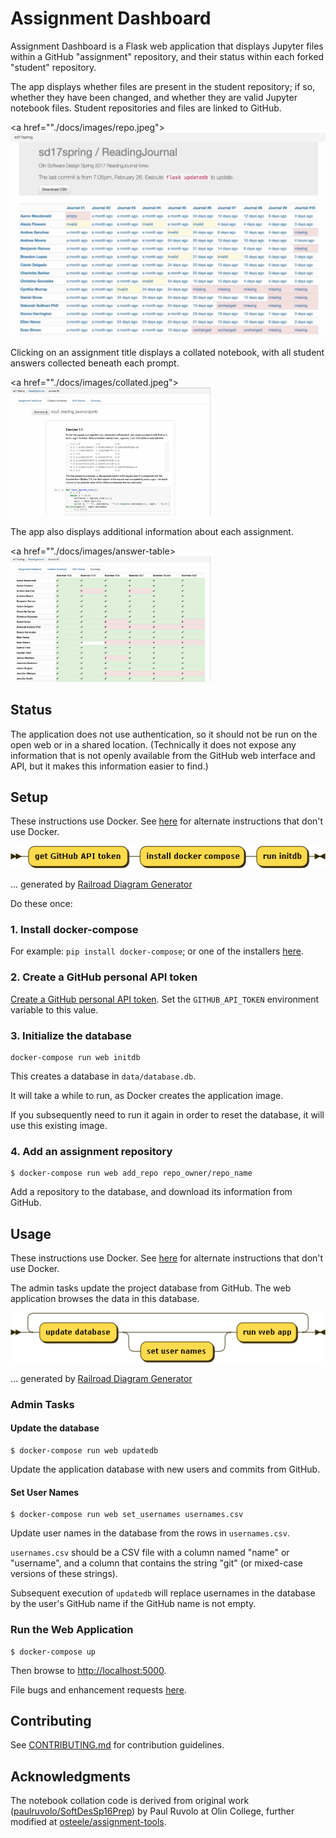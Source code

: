 # Assignment Dashboard

Assignment Dashboard is a Flask web application that displays Jupyter files within a GitHub "assignment" repository, and their status within each forked "student" repository.

The app displays whether files are present in the student repository; if so, whether they have been changed, and whether they are valid Jupyter notebook files. Student repositories and files are linked to GitHub.

<a href=""./docs/images/repo.jpeg"><img src="./docs/images/repo.jpeg" width="640"/></a>

Clicking on an assignment title displays a collated notebook, with all student answers collected beneath each prompt.

<a href=""./docs/images/collated.jpeg"><img src="./docs/images/collated.jpeg" width="320"/></a>

The app also displays additional information about each assignment.

<a href=""./docs/images/answer-table><img src="./docs/images/answer-table.jpeg" width="320"/></a>

## Status

The application does not use authentication, so it should not be run on the open web or in a shared location. (Technically it does not expose any information that is not openly available from the GitHub web interface and API, but it makes this information easier to find.)

## Setup

These instructions use Docker.
See [here](./docs/install-without-docker.md) for alternate instructions that don't use Docker.

![](docs/setup.png)

... generated by [Railroad Diagram Generator](http://www.bottlecaps.de/rr/ui)

Do these once:

### 1. Install docker-compose

For example: `pip install docker-compose`; or one of the installers [here](https://docs.docker.com/compose/install/).

### 2. Create a GitHub personal API token

[Create a GitHub personal API token](https://github.com/blog/1509-personal-api-tokens).
Set the `GITHUB_API_TOKEN` environment variable to this value.

### 3. Initialize the database

    docker-compose run web initdb

This creates a database in `data/database.db`.

It will take a while to run, as Docker creates the application image.

If you subsequently need to run it again in order to reset the database, it will use this existing image.

### 4. Add an assignment repository

    $ docker-compose run web add_repo repo_owner/repo_name

Add a repository to the database, and download its information from GitHub.

## Usage

These instructions use Docker.
See [here](./docs/install-without-docker.md) for alternate instructions that don't use Docker.

The admin tasks update the project database from GitHub.
The web application browses the data in this database.

![](docs/use.png)

... generated by [Railroad Diagram Generator](http://www.bottlecaps.de/rr/ui)

### Admin Tasks

#### Update the database

    $ docker-compose run web updatedb

Update the application database with new users and commits from GitHub.

#### Set User Names

    $ docker-compose run web set_usernames usernames.csv

Update user names in the database from the rows in `usernames.csv`.

`usernames.csv` should be a CSV file with a column named "name" or "username",
and a column that contains the string "git" (or mixed-case versions of these
strings).

Subsequent execution of `updatedb` will replace usernames in the database
by the user's GitHub name if the GitHub name is not empty.


### Run the Web Application

    $ docker-compose up

Then browse to <http://localhost:5000>.


File bugs and enhancement requests [here](https://github.com/osteele/assignment-dashboard/issues).


## Contributing

See [CONTRIBUTING.md](CONTRIBUTING.md) for contribution guidelines.


## Acknowledgments

The notebook collation code is derived from original work ([paulruvolo/SoftDesSp16Prep](https://github.com/paulruvolo/SoftDesSp16Prep)) by Paul Ruvolo at Olin College, further modified at [osteele/assignment-tools](https://github.com/osteele/assignment-tools).
